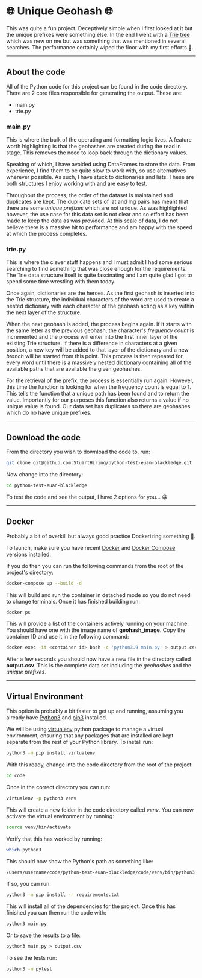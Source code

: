 # :globe_with_meridians: Unique Geohash :globe_with_meridians:

This was quite a fun project. Deceptively simple when I first looked at it but the unique prefixes were something else. In the end I went with a [Trie tree](https://en.wikipedia.org/wiki/Trie) which was new on me but was something that was mentioned in several searches. The performance certainly wiped the floor with my first efforts 🤣.

***
## About the code
All of the Python code for this project can be found in the code directory. There are 2 core files responsible for generating the output. These are:
- main&#46;py
- trie&#46;py

### main&#46;py
This is where the bulk of the operating and formatting logic lives. A feature worth highlighting is that the geohashes are created during the read in stage. This removes the need to loop back through the dictionary values.

Speaking of which, I have avoided using DataFrames to store the data. From experience, I find them to be quite slow to work with, so use alternatives wherever possible. As such, I have stuck to dictionaries and lists. These are both structures I enjoy working with and are easy to test.

Throughout the process, the order of the dataset is maintained and duplicates are kept. The duplicate sets of lat and lng pairs has meant that there are some *unique prefixes* which are not unique. As was highlighted however, the use case for this data set is not clear and so effort has been made to keep the data as was provided. At this scale of data, I do not believe there is a massive hit to performance and am happy with the speed at which the process completes.

### trie&#46;py
This is where the clever stuff happens and I must admit I had some serious searching to find something that was close enough for the requirements. The Trie data structure itself is quite fascinating and I am quite glad I got to spend some time wrestling with them today.

Once again, dictionaries are the heroes. As the first geohash is inserted into the Trie structure, the individual characters of the word are used to create a nested dictionary with each character of the geohash acting as a key within the next layer of the structure.

When the next geohash is added, the process begins again. If it starts with the same letter as the previous geohash, the character's *frequency count* is incremented and the process will enter into the first inner layer of the existing Trie structure. If there is a difference in characters at a given position, a new key will be added to that layer of the dictionary and a new *branch* will be started from this point. This process is then repeated for every word until there is a massively nested dictionary containing all of the available paths that are available the given geohashes.

For the retrieval of the prefix, the process is essentially run again. However, this time the function is looking for when the frequency count is equal to 1. This tells the function that a unique path has been found and to return the value. Importantly for our purposes this function also returns a value if no unique value is found. Our data set has duplicates so there are geohashes which do no have unique prefixes.

***
## Download the code
From the directory you wish to download the code to, run:

```bash
git clone git@github.com:StuartHiring/python-test-euan-blackledge.git
```

Now change into the directory:

```bash
cd python-test-euan-blackledge
```

To test the code and see the output, I have 2 options for you... 😀

***
## Docker

Probably a bit of overkill but always good practice Dockerizing something 🐳.

To launch, make sure you have recent [Docker](https://docs.docker.com/get-docker/) and [Docker Compose](https://docs.docker.com/compose/install/) versions installed.

If you do then you can run the following commands from the root of the project's directory:

```bash
docker-compose up --build -d
```
This will build and run the container in detached mode so you do not need to change terminals. Once it has finished building run:

```bash
docker ps
```
This will provide a list of the containers actively running on your machine. You should have one with the image name of **geohash_image**. Copy the container ID and use it in the following command:

```bash
docker exec -it <container id> bash -c 'python3.9 main.py' > output.csv
```
After a few seconds you should now have a new file in the directory called **output.csv**. This is the complete data set including the *geohashes* and the *unique prefixes*.

***
## Virtual Environment

This option is probably a bit faster to get up and running, assuming you already have [Python3](https://www.python.org/downloads/) and [pip3](https://pip.pypa.io/en/stable/installation/) installed. 

We will be using [virtualenv](https://virtualenv.pypa.io/en/latest/) python package to manage a virtual environment, ensuring that any packages that are installed are kept separate from the rest of your Python library. To install run:

```bash
python3 -m pip install virtualenv
```
With this ready, change into the code directory from the root of the project:

```bash
cd code
```
Once in the correct directory you can run:

```bash
virtualenv -p python3 venv
```

This will create a new folder in the code directory called *venv*. You can now activate the virtual environment by running:

```bash
source venv/bin/activate
```
Verify that this has worked by running:

```bash
which python3
```

This should now show the Python's path as something like:

```bash
/Users/username/code/python-test-euan-blackledge/code/venv/bin/python3
```
If so, you can run:

```bash
python3 -m pip install -r requirements.txt
```
This will install all of the dependencies for the project. Once this has finished you can then run the code with:

```bash
python3 main.py
```
Or to save the results to a file:

```bash
python3 main.py > output.csv
```
To see the tests run:

```bash
python3 -m pytest
```